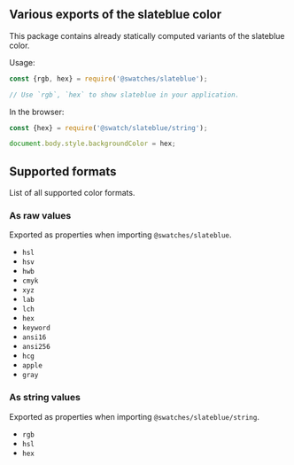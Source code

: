 ## Various exports of the slateblue color

This package contains already statically computed variants of the slateblue color.

Usage:
```js
const {rgb, hex} = require('@swatches/slateblue');

// Use `rgb`, `hex` to show slateblue in your application.
```

In the browser:
```js
const {hex} = require('@swatch/slateblue/string');

document.body.style.backgroundColor = hex;
```

## Supported formats


List of all supported color formats.

### As raw values

Exported as properties when importing `@swatches/slateblue`.

- `hsl`
- `hsv`
- `hwb`
- `cmyk`
- `xyz`
- `lab`
- `lch`
- `hex`
- `keyword`
- `ansi16`
- `ansi256`
- `hcg`
- `apple`
- `gray`

### As string values

Exported as properties when importing `@swatches/slateblue/string`.

- `rgb`
- `hsl`
- `hex`
